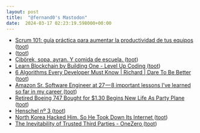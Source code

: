 ```yaml
---
layout: post
title:  "@fernand0's Mastodon"
date:  2024-03-17 02:23:19.598000+00:00
---
```

*  [Scrum 101: guía práctica para aumentar la productividad de tus equipos ](https://medium.com/@goodrebels/scrum-101-gu%C3%ADa-pr%C3%A1ctica-para-aumentar-la-productividad-de-tus-equipos-fc05f849469) ([toot](https://mastodon.social/@fernand0/112108647192548562))
*  [ ](https://social.aguilera.soy/users/jorge) ([toot](https://mastodon.social/@fernand0/112106866666219314))
*  [Çibörek, sopa, ayran. Y comida de escuela. ](https://avecesunafoto.wordpress.com/2024/03/16/ciborek-sopa-ayran-y-comida-de-escuela) ([toot](https://mastodon.social/@fernand0/112106821415535348))
*  [Learn Blockchain by Building One - Level Up Coding ](https://levelup.gitconnected.com/learn-blockchain-by-building-it-f2f8ccc5489) ([toot](https://mastodon.social/@fernand0/112106752211100209))
*  [6 Algorithms Every Developer Must Know \|  Richard \| Dare To Be Better ](https://medium.com/dare-to-be-better/6-algorithms-every-developer-should-know-f78b609c7e7) ([toot](https://mastodon.social/@fernand0/112106578358105321))
*  [Amazon Sr. Software Engineer at 27 — 8 important lessons I’ve learned so far in my career ](https://levelup.gitconnected.com/amazons-sr-software-engineer-at-27-8-important-lessons-i-ve-learned-so-far-in-my-career-9fdfbfbc1a6) ([toot](https://mastodon.social/@fernand0/112106400370565021))
*  [Retired Boeing 747 Bought for $1.30 Begins New Life As Party Plane ](https://jalopnik.com/retired-boeing-747-bought-for-1-30-begins-new-life-as-184847445) ([toot](https://mastodon.social/@fernand0/112106138957240418))
*  [Henschel nº 3 ](https://www.flickr.com/photos/fernand0/53563844072) ([toot](https://mastodon.social/@fernand0/112105982764632730))
*  [North Korea Hacked Him. So He Took Down Its Internet  ](https://www.wired.com/story/north-korea-hacker-internet-outage/) ([toot](https://mastodon.social/@fernand0/112105325084959889))
*  [The Inevitability of Trusted Third Parties - OneZero ](https://onezero.medium.com/the-inevitability-of-trusted-third-parties-a51cbcffc4e) ([toot](https://mastodon.social/@fernand0/112105102749365155))
